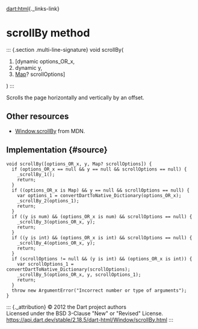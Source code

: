[dart:html](../../dart-html/dart-html-library){._links-link}

scrollBy method
===============

::: {.section .multi-line-signature}
void scrollBy(

1.  \[dynamic options\_OR\_x,
2.  dynamic y,
3.  [Map](../../dart-core/map-class)? scrollOptions\]

)
:::

Scrolls the page horizontally and vertically by an offset.

Other resources
---------------

-   [Window.scrollBy](https://developer.mozilla.org/en-US/docs/Web/API/Window/scrollBy)
    from MDN.

Implementation {#source}
--------------

``` {.language-dart data-language="dart"}
void scrollBy([options_OR_x, y, Map? scrollOptions]) {
  if (options_OR_x == null && y == null && scrollOptions == null) {
    _scrollBy_1();
    return;
  }
  if ((options_OR_x is Map) && y == null && scrollOptions == null) {
    var options_1 = convertDartToNative_Dictionary(options_OR_x);
    _scrollBy_2(options_1);
    return;
  }
  if ((y is num) && (options_OR_x is num) && scrollOptions == null) {
    _scrollBy_3(options_OR_x, y);
    return;
  }
  if ((y is int) && (options_OR_x is int) && scrollOptions == null) {
    _scrollBy_4(options_OR_x, y);
    return;
  }
  if (scrollOptions != null && (y is int) && (options_OR_x is int)) {
    var scrollOptions_1 = convertDartToNative_Dictionary(scrollOptions);
    _scrollBy_5(options_OR_x, y, scrollOptions_1);
    return;
  }
  throw new ArgumentError("Incorrect number or type of arguments");
}
```

::: {._attribution}
© 2012 the Dart project authors\
Licensed under the BSD 3-Clause \"New\" or \"Revised\" License.\
<https://api.dart.dev/stable/2.18.5/dart-html/Window/scrollBy.html>
:::
